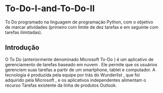 # To-Do-I-and-To-Do-II
To Do programado na linguagem de programação Python, com o objetivo de marcar atividades (primeiro com limite de dez tarefas e em seguinte com tarefas ilimitadas).

## Introdução 
O To Do (anteriormente denominado Microsoft To-Do ) é um aplicativo de gerenciamento de tarefas baseado em nuvem . Ele permite que os usuários gerenciem suas tarefas a partir de um smartphone, tablet e computador. A tecnologia é produzida pela equipe por trás do Wunderlist , que foi adquirido pela Microsoft , e os aplicativos independentes alimentam o recurso Tarefas existente da linha de produtos Outlook.


